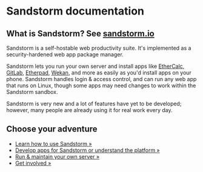 # Sandstorm documentation

## What is Sandstorm? See [sandstorm.io](https://sandstorm.io)

Sandstorm is a self-hostable web productivity suite. It's implemented as a security-hardened web app package manager.

Sandstorm lets you run your own server and install apps like
[EtherCalc](https://apps.sandstorm.io/app/a0n6hwm32zjsrzes8gnjg734dh6jwt7x83xdgytspe761pe2asw0), [GitLab](https://apps.sandstorm.io/app/zx9d3pt0fjh4uqrprjftgpqfwgzp6y2ena6098ug3ctv37uv6kfh), [Etherpad](https://apps.sandstorm.io/app/h37dm17aa89yrd8zuqpdn36p6zntumtv08fjpu8a8zrte7q1cn60), [Wekan](https://apps.sandstorm.io/app/m86q05rdvj14yvn78ghaxynqz7u2svw6rnttptxx49g1785cdv1h), and more as easily as you'd
install apps on your phone. Sandstorm handles login & access control,
and can run any web app that runs on Linux, though some apps may need
changes to work within the Sandstorm sandbox.

Sandstorm is very new and a lot of features have yet to be developed;
however, many people are already using it for real work every day.

## Choose your adventure

* [Learn how to use Sandstorm &raquo;](using.md)
* [Develop apps for Sandstorm or understand the platform &raquo;](developing.md)
* [Run & maintain your own server &raquo;](administering.md)
* [Get involved &raquo;](https://sandstorm.io/community)
